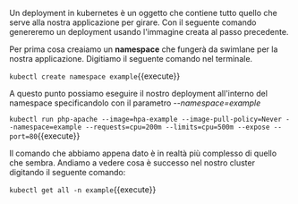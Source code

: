 Un deployment in kubernetes è un oggetto che contiene tutto quello che serve alla nostra applicazione per girare. Con il seguente comando genereremo un deployment usando l'immagine creata al passo precedente.

Per prima cosa creaiamo un **namespace** che fungerà da swimlane per la nostra applicazione. Digitiamo il seguente comando nel terminale.

`kubectl create namespace example`{{execute}}

A questo punto possiamo eseguire il nostro deployment all'interno del namespace specificandolo con il parametro *--namespace=example*

`kubectl run php-apache --image=hpa-example --image-pull-policy=Never --namespace=example --requests=cpu=200m --limits=cpu=500m --expose --port=80`{{execute}}

Il comando che abbiamo appena dato è in realtà più complesso di quello che sembra. Andiamo a vedere cosa è successo nel nostro cluster digitando il seguente comando:

`kubectl get all -n example`{{execute}}

